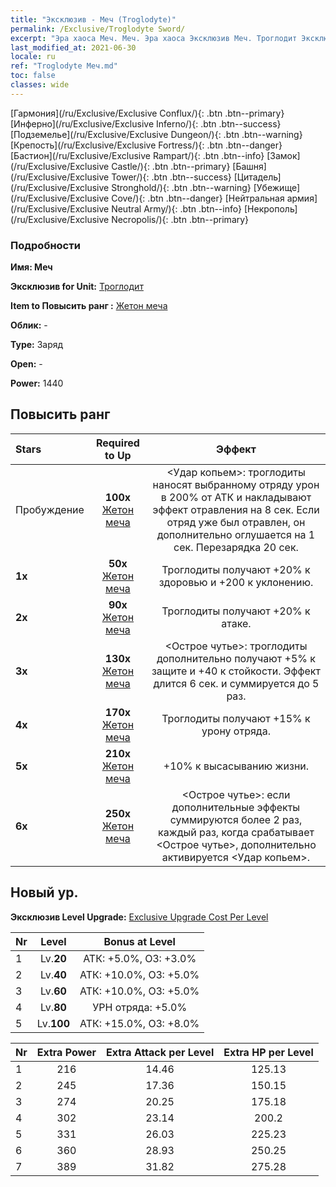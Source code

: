 ```yaml
---
title: "Эксклюзив - Меч (Troglodyte)"
permalink: /Exclusive/Troglodyte Sword/
excerpt: "Эра хаоса Меч. Меч. Эра хаоса Эксклюзив Меч. Троглодит Эксклюзив."
last_modified_at: 2021-06-30
locale: ru
ref: "Troglodyte Меч.md"
toc: false
classes: wide
---
```

 [Гармония](/ru/Exclusive/Exclusive Conflux/){: .btn .btn--primary} [Инферно](/ru/Exclusive/Exclusive Inferno/){: .btn .btn--success} [Подземелье](/ru/Exclusive/Exclusive Dungeon/){: .btn .btn--warning} [Крепость](/ru/Exclusive/Exclusive Fortress/){: .btn .btn--danger} [Бастион](/ru/Exclusive/Exclusive Rampart/){: .btn .btn--info} [Замок](/ru/Exclusive/Exclusive Castle/){: .btn .btn--primary} [Башня](/ru/Exclusive/Exclusive Tower/){: .btn .btn--success} [Цитадель](/ru/Exclusive/Exclusive Stronghold/){: .btn .btn--warning} [Убежище](/ru/Exclusive/Exclusive Cove/){: .btn .btn--danger} [Нейтральная армия](/ru/Exclusive/Exclusive Neutral Army/){: .btn .btn--info} [Некрополь](/ru/Exclusive/Exclusive Necropolis/){: .btn .btn--primary} 

### Подробности
 **Имя: Меч** 

 **Эксклюзив for Unit:** [Троглодит](/ru/units/Troglodyte/) 

 **Item to Повысить ранг :** [Жетон меча](/ItemsRU/con_912/)

 **Облик:** -

 **Type:** Заряд

 **Open:** -

 **Power:** 1440

## Повысить ранг 

  |     Stars    |  Required to Up | Эффект |
  |:-------------|:---------------:|:---------------:|
  |  Пробуждение  | **100x** [Жетон меча](/ItemsRU/con_912/) | <Удар копьем>: троглодиты наносят выбранному отряду урон в 200% от АТК и накладывают эффект отравления на 8 сек. Если отряд уже был отравлен, он дополнительно оглушается на 1 сек. Перезарядка 20 сек. |
  | **1x** <i class="fas fa-star"/> | **50x** [Жетон меча](/ItemsRU/con_912/) | Троглодиты получают +20% к здоровью и +200 к уклонению. |
  | **2x** <i class="fas fa-star"/> | **90x** [Жетон меча](/ItemsRU/con_912/) | Троглодиты получают +20% к атаке. |
  | **3x** <i class="fas fa-star"/> | **130x** [Жетон меча](/ItemsRU/con_912/) | <Острое чутье>: троглодиты дополнительно получают +5% к защите и +40 к стойкости. Эффект длится 6 сек. и суммируется до 5 раз. |
  | **4x** <i class="fas fa-star"/> | **170x** [Жетон меча](/ItemsRU/con_912/) | Троглодиты получают +15% к урону отряда. |
  | **5x** <i class="fas fa-star"/> | **210x** [Жетон меча](/ItemsRU/con_912/) | +10% к высасыванию жизни. |
  | **6x** <i class="fas fa-star"/> | **250x** [Жетон меча](/ItemsRU/con_912/) | <Острое чутье>: если дополнительные эффекты суммируются более 2 раз, каждый раз, когда срабатывает <Острое чутье>, дополнительно активируется <Удар копьем>. |


## Новый ур.
 **Эксклюзив Level Upgrade:** [Exclusive Upgrade Cost Per Level](/Exclusive/ExclusiveUpgradeCostPerLevel/)

  |  Nr  |   Level  | Bonus at Level |
  |:-----|:--------:|:--------------:|
  | 1 | Lv.**20** | АТК: +5.0%, ОЗ: +3.0% |
  | 2 | Lv.**40** | АТК: +10.0%, ОЗ: +5.0% |
  | 3 | Lv.**60** | АТК: +10.0%, ОЗ: +5.0% |
  | 4 | Lv.**80** | УРН отряда: +5.0% |
  | 5 | Lv.**100** | АТК: +15.0%, ОЗ: +8.0% |


  |  Nr  |  Extra Power | Extra Attack per Level | Extra HP per Level |
  |:-----|:--------:|:--------:|:--------:|
  | 1 | 216 | 14.46 | 125.13 |
  | 2 | 245 | 17.36 | 150.15 |
  | 3 | 274 | 20.25 | 175.18 |
  | 4 | 302 | 23.14 | 200.2 |
  | 5 | 331 | 26.03 | 225.23 |
  | 6 | 360 | 28.93 | 250.25 |
  | 7 | 389 | 31.82 | 275.28 |


